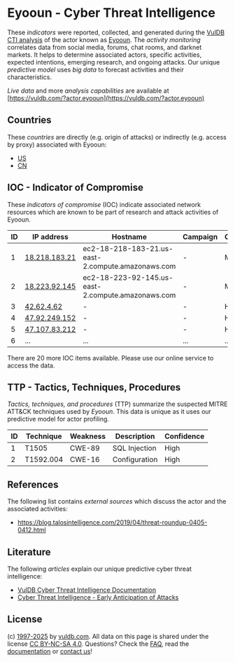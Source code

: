 # Eyooun - Cyber Threat Intelligence

These _indicators_ were reported, collected, and generated during the [VulDB CTI analysis](https://vuldb.com/?kb.cti) of the actor known as [Eyooun](https://vuldb.com/?actor.eyooun). The _activity monitoring_ correlates data from social media, forums, chat rooms, and darknet markets. It helps to determine associated actors, specific activities, expected intentions, emerging research, and ongoing attacks. Our unique _predictive model_ uses _big data_ to forecast activities and their characteristics.

_Live data_ and more _analysis capabilities_ are available at [https://vuldb.com/?actor.eyooun](https://vuldb.com/?actor.eyooun)

## Countries

These _countries_ are directly (e.g. origin of attacks) or indirectly (e.g. access by proxy) associated with Eyooun:

* [US](https://vuldb.com/?country.us)
* [CN](https://vuldb.com/?country.cn)

## IOC - Indicator of Compromise

These _indicators of compromise_ (IOC) indicate associated network resources which are known to be part of research and attack activities of Eyooun.

ID | IP address | Hostname | Campaign | Confidence
-- | ---------- | -------- | -------- | ----------
1 | [18.218.183.21](https://vuldb.com/?ip.18.218.183.21) | ec2-18-218-183-21.us-east-2.compute.amazonaws.com | - | Medium
2 | [18.223.92.145](https://vuldb.com/?ip.18.223.92.145) | ec2-18-223-92-145.us-east-2.compute.amazonaws.com | - | Medium
3 | [42.62.4.62](https://vuldb.com/?ip.42.62.4.62) | - | - | High
4 | [47.92.249.152](https://vuldb.com/?ip.47.92.249.152) | - | - | High
5 | [47.107.83.212](https://vuldb.com/?ip.47.107.83.212) | - | - | High
6 | ... | ... | ... | ...

There are 20 more IOC items available. Please use our online service to access the data.

## TTP - Tactics, Techniques, Procedures

_Tactics, techniques, and procedures_ (TTP) summarize the suspected MITRE ATT&CK techniques used by _Eyooun_. This data is unique as it uses our predictive model for actor profiling.

ID | Technique | Weakness | Description | Confidence
-- | --------- | -------- | ----------- | ----------
1 | T1505 | CWE-89 | SQL Injection | High
2 | T1592.004 | CWE-16 | Configuration | High

## References

The following list contains _external sources_ which discuss the actor and the associated activities:

* https://blog.talosintelligence.com/2019/04/threat-roundup-0405-0412.html

## Literature

The following _articles_ explain our unique predictive cyber threat intelligence:

* [VulDB Cyber Threat Intelligence Documentation](https://vuldb.com/?kb.cti)
* [Cyber Threat Intelligence - Early Anticipation of Attacks](https://www.scip.ch/en/?labs.20201022)

## License

(c) [1997-2025](https://vuldb.com/?kb.changelog) by [vuldb.com](https://vuldb.com/?kb.about). All data on this page is shared under the license [CC BY-NC-SA 4.0](https://creativecommons.org/licenses/by-nc-sa/4.0/). Questions? Check the [FAQ](https://vuldb.com/?kb.faq), read the [documentation](https://vuldb.com/?kb) or [contact us](https://vuldb.com/?contact)!
